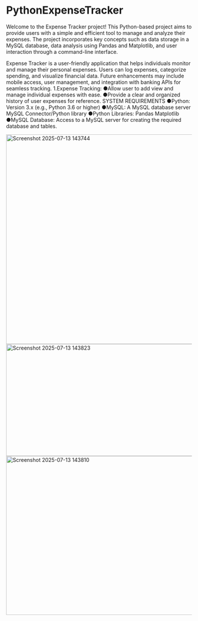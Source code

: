 # PythonExpenseTracker
Welcome to the Expense Tracker project! This Python-based project aims to provide users with a simple and efficient tool to manage and analyze their expenses. The project incorporates key concepts such as data storage in a MySQL database, data analysis using Pandas and Matplotlib, and user interaction through a command-line interface.

Expense Tracker is a user-friendly application that helps individuals monitor and manage their personal expenses. Users can log expenses, categorize spending, and visualize financial data. Future enhancements may include mobile access, user management, and integration with banking APIs for seamless tracking.
1.Expense Tracking:
  ●Allow user to add view and manage individual expenses with ease. 
  ●Provide a clear and organized history of user expenses for reference.
SYSTEM REQUIREMENTS 
  ●Python: Version 3.x (e.g., Python 3.6 or higher) 
  ●MySQL: A MySQL database server MySQL Connector/Python library 
  ●Python Libraries: Pandas Matplotlib
  ●MySQL Database: Access to a MySQL server for creating the required database and tables.

<img width="855" height="567" alt="Screenshot 2025-07-13 143744" src="https://github.com/user-attachments/assets/ea088db7-1b1f-4889-91e0-9c70bc27aa6a" />

<img width="917" height="303" alt="Screenshot 2025-07-13 143823" src="https://github.com/user-attachments/assets/5a073675-108a-446c-af31-fec37553c29e" />

<img width="869" height="430" alt="Screenshot 2025-07-13 143810" src="https://github.com/user-attachments/assets/bd35a3d3-a742-4a15-b570-a5f6cd8e230f" />
